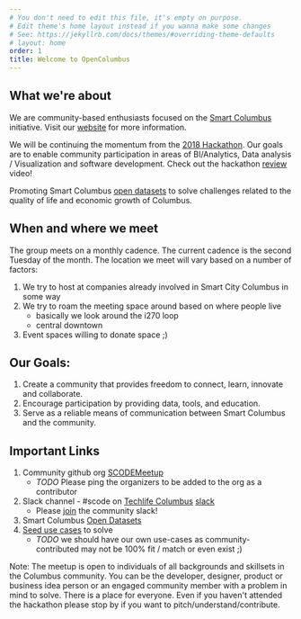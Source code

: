 ```yaml
---
# You don't need to edit this file, it's empty on purpose.
# Edit theme's home layout instead if you wanna make some changes
# See: https://jekyllrb.com/docs/themes/#overriding-theme-defaults
# layout: home
order: 1
title: Welcome to OpenColumbus
---
```


## What we're about

We are community-based enthusiasts focused on the [Smart Columbus](https://www.columbus.gov/smartcolumbus/home/) initiative. Visit our [website](https://www.scodemeetup.org/) for more information.

We will be continuing the momentum from the [2018 Hackathon]( http://hackscos.com ). Our goals are to enable community participation in areas of BI/Analytics, Data analysis / Visualization and software development. Check out the hackathon [review](https://youtu.be/appq0fQceP8) video!

Promoting Smart Columbus [open datasets](https://www.smartcolumbusos.com/data) to solve challenges related to the quality of life and economic growth of Columbus.

## When and where we meet

The group meets on a monthly cadence. The current cadence is the second Tuesday of the month. The location we meet will vary based on a number of factors:

1. We try to host at companies already involved in Smart City Columbus in some way
1. We try to roam the meeting space around based on where people live
   * basically we look around the i270 loop
   * central downtown
1. Event spaces willing to donate space ;)

## Our Goals:

1. Create a community that provides freedom to connect, learn, innovate and collaborate.
1. Encourage participation by providing data, tools, and education.
1. Serve as a reliable means of communication between Smart Columbus and the community.

## Important Links

1. Community github org [SCODEMeetup](https://github.com/SCODEMeetup)
   * *TODO* Please ping the organizers to be added to the org as a contributor
1. Slack channel - #scode on [Techlife Columbus](http://www.techlifecolumbus.com/) [slack](https://techlife-columbus.slack.com/)
   * Please [join](https://techlife-columbus-slack.herokuapp.com/) the community slack!
1. Smart Columbus [Open Datasets](https://www.smartcolumbusos.com/data)
1. [Seed use cases](https://www.smartcolumbusos.com/data-stories) to solve
   * *TODO* we should have our own use-cases as community-contributed may not be 100% fit / match or even exist ;)

Note: The meetup is open to individuals of all backgrounds and skillsets in the Columbus community. You can be the developer, designer, product or business idea person or an engaged community member with a problem in mind to solve. There is a place for everyone. Even if you haven't attended the hackathon please stop by if you want to pitch/understand/contribute.
